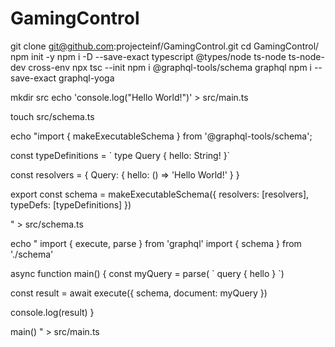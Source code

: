 # GamingControl

git clone git@github.com:projecteinf/GamingControl.git
cd GamingControl/
npm init -y
npm i -D --save-exact typescript @types/node ts-node ts-node-dev cross-env
npx tsc --init
npm i @graphql-tools/schema graphql
npm i --save-exact graphql-yoga

mkdir src
echo 'console.log("Hello World!")' > src/main.ts

touch src/schema.ts

echo "import { makeExecutableSchema } from '@graphql-tools/schema';

const typeDefinitions =  \`
  type Query { 
    hello: String! 
  }\`

  
const resolvers = {
  Query: {
    hello: () => 'Hello World!'
  }
}

export const schema = makeExecutableSchema({
  resolvers: [resolvers],
  typeDefs: [typeDefinitions]
})

" > src/schema.ts


echo "
import { execute, parse } from 'graphql'
import { schema } from './schema'
 
async function main() {
  const myQuery = parse( \`
    query {
      hello
    }
  \`)
 
  const result = await execute({
    schema,
    document: myQuery
  })
 
  console.log(result)
}
 
main()
" > src/main.ts


